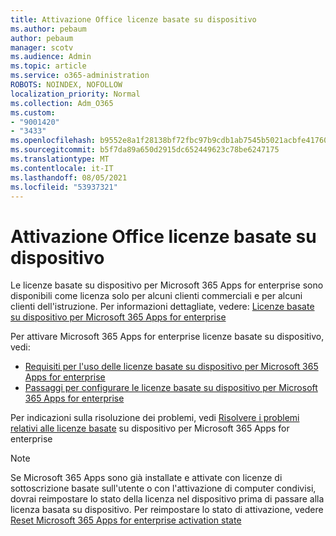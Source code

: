 ```yaml
---
title: Attivazione Office licenze basate su dispositivo
ms.author: pebaum
author: pebaum
manager: scotv
ms.audience: Admin
ms.topic: article
ms.service: o365-administration
ROBOTS: NOINDEX, NOFOLLOW
localization_priority: Normal
ms.collection: Adm_O365
ms.custom:
- "9001420"
- "3433"
ms.openlocfilehash: b9552e8a1f28138bf72fbc97b9cdb1ab7545b5021acbfe417602d49d351de4c2
ms.sourcegitcommit: b5f7da89a650d2915dc652449623c78be6247175
ms.translationtype: MT
ms.contentlocale: it-IT
ms.lasthandoff: 08/05/2021
ms.locfileid: "53937321"
---
```

# <a name="activating-office-using-device-based-licensing"></a>Attivazione Office licenze basate su dispositivo

Le licenze basate su dispositivo per Microsoft 365 Apps for enterprise sono disponibili come licenza solo per alcuni clienti commerciali e per alcuni clienti dell'istruzione. Per informazioni dettagliate, vedere: [Licenze basate su dispositivo per Microsoft 365 Apps for enterprise](https://docs.microsoft.com/deployoffice/device-based-licensing)

Per attivare Microsoft 365 Apps for enterprise licenze basate su dispositivo, vedi:

- [Requisiti per l'uso delle licenze basate su dispositivo per Microsoft 365 Apps for enterprise](https://docs.microsoft.com/deployoffice/device-based-licensing#requirements-for-using-device-based-licensing-for-microsoft-365-apps-for-enterprise)
- [Passaggi per configurare le licenze basate su dispositivo per Microsoft 365 Apps for enterprise](https://docs.microsoft.com/deployoffice/device-based-licensing#steps-to-configure-device-based-licensing-for-microsoft-365-apps-for-enterprise)

Per indicazioni sulla risoluzione dei problemi, vedi [Risolvere i problemi relativi alle licenze basate](https://docs.microsoft.com/deployoffice/device-based-licensing#troubleshoot-device-based-licensing-for-microsoft-365-apps-for-enterprise) su dispositivo per Microsoft 365 Apps for enterprise

> [!NOTE]
> Se Microsoft 365 Apps sono già installate e attivate con licenze di sottoscrizione basate sull'utente o con l'attivazione di computer condivisi, dovrai reimpostare lo stato della licenza nel dispositivo prima di passare alla licenza basata su dispositivo. Per reimpostare lo stato di attivazione, vedere [Reset Microsoft 365 Apps for enterprise activation state](https://docs.microsoft.com/office/troubleshoot/activation/reset-office-365-proplus-activation-state)
